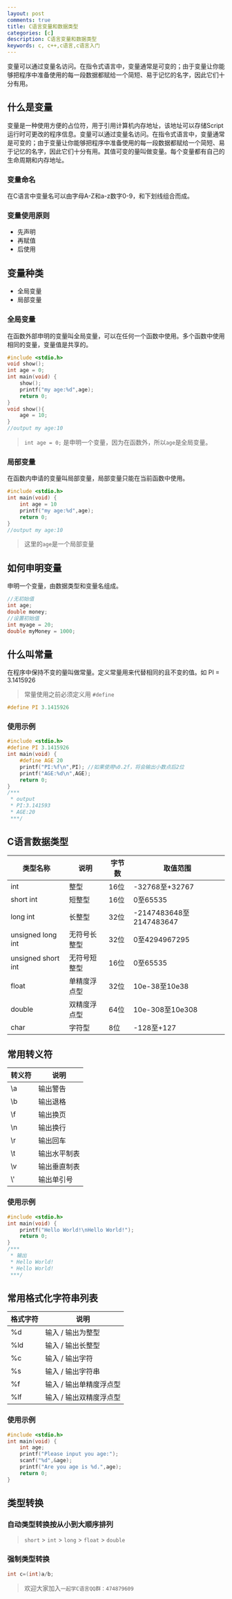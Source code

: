 ```yaml
---
layout: post
comments: true
title: C语言变量和数据类型
categories: [c]
description: C语言变量和数据类型
keywords: c, c++,c语言,c语言入门
---
```

变量可以通过变量名访问。在指令式语言中，变量通常是可变的；由于变量让你能够把程序中准备使用的每一段数据都赋给一个简短、易于记忆的名字，因此它们十分有用。

## 什么是变量
变量是一种使用方便的占位符，用于引用计算机内存地址，该地址可以存储Script运行时可更改的程序信息。变量可以通过变量名访问。在指令式语言中，变量通常是可变的；由于变量让你能够把程序中准备使用的每一段数据都赋给一个简短、易于记忆的名字，因此它们十分有用。其值可变的量叫做变量。每个变量都有自己的生命周期和内存地址。

### 变量命名
在C语言中变量名可以由字母A-Z和a-z数字0-9，和下划线组合而成。

### 变量使用原则
- 先声明
- 再赋值
- 后使用

## 变量种类
- 全局变量
- 局部变量

### 全局变量
在函数外部申明的变量叫全局变量，可以在任何一个函数中使用。多个函数中使用相同的变量，变量值是共享的。

```c
#include <stdio.h>
void show();
int age = 0;
int main(void) {
	show();
	printf("my age:%d",age);
	return 0;
}
void show(){
    age = 10;
}
//output my age:10
```

> `int age = 0;` 是申明一个变量，因为在函数外，所以`age`是全局变量。

### 局部变量
在函数内申请的变量叫局部变量，局部变量只能在当前函数中使用。

```c
#include <stdio.h>
int main(void) {
	int age = 10
	printf("my age:%d",age);
	return 0;
}
//output my age:10
```

> 这里的`age`是一个局部变量

## 如何申明变量
申明一个变量，由数据类型和变量名组成。

```c
//无初始值
int age;
double money;
//设置初始值
int myage = 20;
double myMoney = 1000;
```

## 什么叫常量
在程序中保持不变的量叫做常量。定义常量用来代替相同的且不变的值。如 PI = 3.1415926

> 常量使用之前必须定义用 `#define`

```c
#define PI 3.1415926
```

### 使用示例

```c
#include <stdio.h>
#define PI 3.1415926
int main(void) {
    #define AGE 20
    printf("PI:%f\n",PI); //如果使用%0.2f，将会输出小数点后2位
    printf("AGE:%d\n",AGE);
    return 0;
}
/***
 * output
 * PI:3.141593
 * AGE:20
 ***/
```

## C语言数据类型
<table>
	<thead>
		<tr>
			<th>类型名称</th>
			<th>说明</th>
			<th>字节数</th>
			<th>取值范围</th>
		</tr>
	</thead>
	<tbody>
		<tr>
			<td>int</td>
			<td>整型</td>
			<td>16位</td>
			<td>-32768至+32767</td>
		</tr>
		<tr>
			<td>short int</td>
			<td>短整型</td>
			<td>16位</td>
			<td>0至65535</td>
		</tr>
		<tr>
			<td>long int</td>
			<td>长整型</td>
			<td>32位</td>
			<td>-2147483648至2147483647</td>
		</tr>
		<tr>
			<td>unsigned long int</td>
			<td>无符号长整型</td>
			<td>32位</td>
			<td>0至4294967295</td>
		</tr>
		<tr>
			<td>unsigned short int</td>
			<td>无符号短整型</td>
			<td>16位</td>
			<td>0至65535</td>
		</tr>
		<tr>
			<td>float</td>
			<td>单精度浮点型</td>
			<td>32位</td>
			<td>10e-38至10e38</td>
		</tr>
		<tr>
			<td>double</td>
			<td>双精度浮点型</td>
			<td>64位</td>
			<td>10e-308至10e308</td>
		</tr>
		<tr>
			<td>char</td>
			<td>字符型</td>
			<td>8位</td>
			<td>-128至+127</td>
		</tr>
	</tbody>
</table>

## 常用转义符
<table>
	<thead>
		<tr>
			<th>转义符</th>
			<th>说明</th>
		</tr>
	</thead>
	<tbody>
		<tr>
			<td>\a</td>
			<td>输出警告</td>
		</tr>
		<tr>
			<td>\b</td>
			<td>输出退格</td>
		</tr>
		<tr>
			<td>\f</td>
			<td>输出换页</td>
		</tr>
		<tr>
			<td>\n</td>
			<td>输出换行</td>
		</tr>
		<tr>
			<td>\r</td>
			<td>输出回车</td>
		</tr>
		<tr>
			<td>\t</td>
			<td>输出水平制表</td>
		</tr>
		<tr>
			<td>\v</td>
			<td>输出垂直制表</td>
		</tr>
		<tr>
			<td>\'</td>
			<td>输出单引号</td>
		</tr>
	</tbody>
</table>

### 使用示例
```c
#include <stdio.h>
int main(void) { 
	printf("Hello World!\nHello World!");
	return 0;
}
/***
 * 输出
 * Hello World!
 * Hello World!
 ***/
```

## 常用格式化字符串列表
<table>
	<thead>
		<tr>
			<th>格式字符</th>
			<th>说明</th>
		</tr>
	</thead>
	<tbody>
		<tr>
			<td>%d</td>
			<td>输入 / 输出为整型</td>
		</tr>
		<tr>
			<td>%ld</td>
			<td>输入 / 输出长整型</td>
		</tr>
		<tr>
			<td>%c</td>
			<td>输入 / 输出字符</td>
		</tr>
		<tr>
			<td>%s</td>
			<td>输入 / 输出字符串</td>
		</tr>
		<tr>
			<td>%f</td>
			<td>输入 / 输出单精度浮点型</td>
		</tr>
		<tr>
			<td>%lf</td>
			<td>输入 / 输出双精度浮点型</td>
		</tr>
	</tbody>
</table>

### 使用示例
```c
#include <stdio.h>
int main(void) { 
    int age;
    printf("Please input you age:");
    scanf("%d",&age);
    printf("Are you age is %d.",age);
    return 0;
}
```

## 类型转换

### 自动类型转换按从小到大顺序排列
> `short` > `int` > `long` > `float` > `double`

### 强制类型转换
```c
int c=(int)a/b;
```


> 欢迎大家加入`一起学C语言QQ群：474879609`